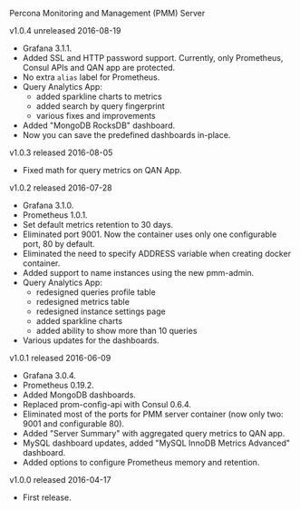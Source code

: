 Percona Monitoring and Management (PMM) Server

v1.0.4 unreleased 2016-08-19

* Grafana 3.1.1.
* Added SSL and HTTP password support. Currently, only Prometheus, Consul APIs and QAN app are protected.
* No extra `alias` label for Prometheus.
* Query Analytics App:
  * added sparkline charts to metrics
  * added search by query fingerprint
  * various fixes and improvements
* Added "MongoDB RocksDB" dashboard.
* Now you can save the predefined dashboards in-place.

v1.0.3 released 2016-08-05

* Fixed math for query metrics on QAN App.

v1.0.2 released 2016-07-28

* Grafana 3.1.0.
* Prometheus 1.0.1.
* Set default metrics retention to 30 days.
* Eliminated port 9001. Now the container uses only one configurable port, 80 by default.
* Eliminated the need to specify ADDRESS variable when creating docker container.
* Added support to name instances using the new pmm-admin.
* Query Analytics App:
  * redesigned queries profile table
  * redesigned metrics table
  * redesigned instance settings page
  * added sparkline charts
  * added ability to show more than 10 queries
* Various updates for the dashboards.

v1.0.1 released 2016-06-09

* Grafana 3.0.4.
* Prometheus 0.19.2.
* Added MongoDB dashboards.
* Replaced prom-config-api with Consul 0.6.4.
* Eliminated most of the ports for PMM server container (now only two: 9001 and configurable 80).
* Added "Server Summary" with aggregated query metrics to QAN app.
* MySQL dashboard updates, added "MySQL InnoDB Metrics Advanced" dashboard.
* Added options to configure Prometheus memory and retention.

v1.0.0 released 2016-04-17

* First release.
